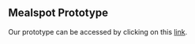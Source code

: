 ## Mealspot Prototype
Our prototype can be accessed by clicking on this [link](https://www.figma.com/proto/slUi9tpzxILPcYkg1TBGyQ/Mealspot?node-id=2%3A19&scaling=scale-down&page-id=0%3A1&starting-point-node-id=2%3A19).